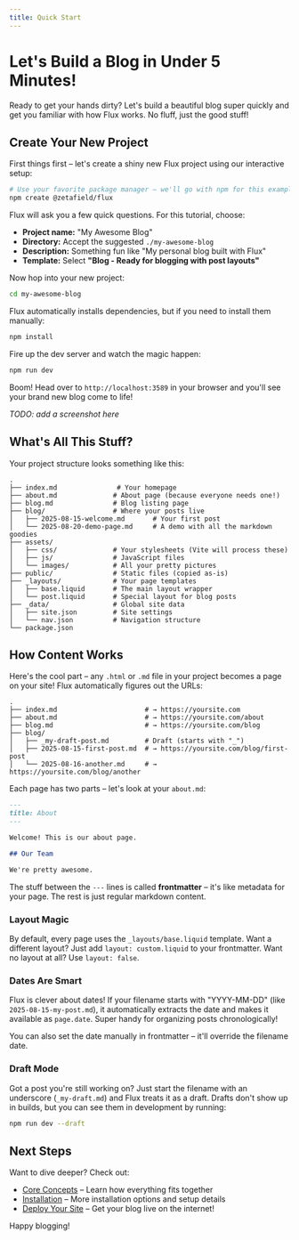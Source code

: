 ```yaml
---
title: Quick Start
---
```


# Let's Build a Blog in Under 5 Minutes!

Ready to get your hands dirty? Let's build a beautiful blog super quickly and get you familiar with how Flux works. No fluff, just the good stuff!

## Create Your New Project

First things first – let's create a shiny new Flux project using our interactive setup:

```bash
# Use your favorite package manager – we'll go with npm for this example
npm create @zetafield/flux
```

Flux will ask you a few quick questions. For this tutorial, choose:
- **Project name:** "My Awesome Blog" 
- **Directory:** Accept the suggested `./my-awesome-blog`
- **Description:** Something fun like "My personal blog built with Flux"
- **Template:** Select **"Blog - Ready for blogging with post layouts"**

Now hop into your new project:

```bash
cd my-awesome-blog
```

Flux automatically installs dependencies, but if you need to install them manually:

```bash
npm install
```

Fire up the dev server and watch the magic happen:

```bash
npm run dev
```

Boom! Head over to `http://localhost:3589` in your browser and you'll see your brand new blog come to life!

_TODO: add a screenshot here_

## What's All This Stuff?

Your project structure looks something like this:

```
.
├── index.md               # Your homepage
├── about.md              # About page (because everyone needs one!)
├── blog.md               # Blog listing page
├── blog/                 # Where your posts live
│   ├── 2025-08-15-welcome.md       # Your first post
│   └── 2025-08-20-demo-page.md     # A demo with all the markdown goodies
├── assets/
│   ├── css/              # Your stylesheets (Vite will process these)
│   ├── js/               # JavaScript files
│   └── images/           # All your pretty pictures
├── public/               # Static files (copied as-is)
├── _layouts/             # Your page templates
│   ├── base.liquid       # The main layout wrapper
│   └── post.liquid       # Special layout for blog posts
├── _data/                # Global site data
│   ├── site.json         # Site settings
│   └── nav.json          # Navigation structure
└── package.json
```

## How Content Works

Here's the cool part – any `.html` or `.md` file in your project becomes a page on your site! Flux automatically figures out the URLs:

```
.
├── index.md                      # → https://yoursite.com
├── about.md                      # → https://yoursite.com/about
├── blog.md                       # → https://yoursite.com/blog
├── blog/
│   ├── _my-draft-post.md         # Draft (starts with "_")
│   ├── 2025-08-15-first-post.md  # → https://yoursite.com/blog/first-post
│   └── 2025-08-16-another.md     # → https://yoursite.com/blog/another
```

Each page has two parts – let's look at your `about.md`:

```markdown
---
title: About
---

Welcome! This is our about page.

## Our Team

We're pretty awesome.
```

The stuff between the `---` lines is called **frontmatter** – it's like metadata for your page. The rest is just regular markdown content.

### Layout Magic

By default, every page uses the `_layouts/base.liquid` template. Want a different layout? Just add `layout: custom.liquid` to your frontmatter. Want no layout at all? Use `layout: false`.

### Dates Are Smart

Flux is clever about dates! If your filename starts with "YYYY-MM-DD" (like `2025-08-15-my-post.md`), it automatically extracts the date and makes it available as `page.date`. Super handy for organizing posts chronologically!

You can also set the date manually in frontmatter – it'll override the filename date.

### Draft Mode

Got a post you're still working on? Just start the filename with an underscore (`_my-draft.md`) and Flux treats it as a draft. Drafts don't show up in builds, but you can see them in development by running:

```bash
npm run dev --draft
```

## Next Steps

Want to dive deeper? Check out:

- [Core Concepts](/concepts) – Learn how everything fits together
- [Installation](/installation) – More installation options and setup details
- [Deploy Your Site](/deploy) – Get your blog live on the internet!

Happy blogging!
